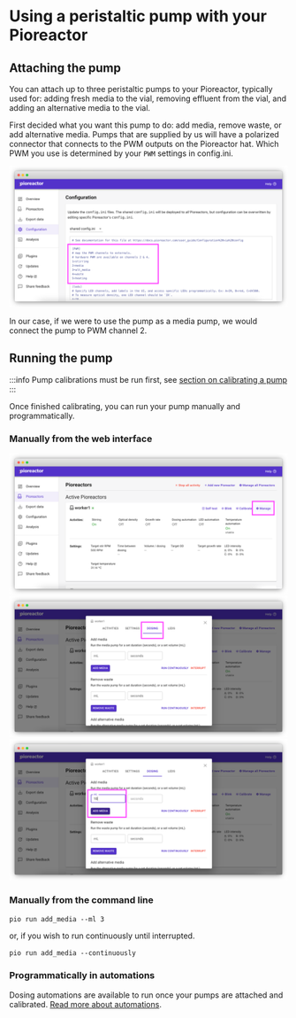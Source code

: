 # Using a peristaltic pump with your Pioreactor

## Attaching the pump

You can attach up to three peristaltic pumps to your Pioreactor, typically used for: adding fresh media to the vial, removing effluent from the vial, and adding an alternative media to the vial.


First decided what you want this pump to do: add media, remove waste, or add alternative media. Pumps that are supplied by us will have a polarized connector that connects to the PWM outputs on the Pioreactor hat. Which PWM you use is determined by your `PWM` settings in config.ini.

![](/img/user_guide/pwm_config.png)

In our case, if we were to use the pump as a media pump, we would connect the pump to PWM channel 2.

## Running the pump

:::info
Pump calibrations must be run first, see [section on calibrating a pump](/user_guide/Extending%20your%20Pioreactor/Hardware%20calibrations#pump-calibration)
:::

Once finished calibrating, you can run your pump manually and programmatically.

### Manually from the web interface

![](/img/user_guide/manage_ui.png)
![](/img/user_guide/dosing_ui.png)
![](/img/user_guide/add_media_ui.png)


### Manually from the command line

```
pio run add_media --ml 3
```

or, if you wish to run continuously until interrupted.

```
pio run add_media --continuously
```

### Programmatically in automations

Dosing automations are available to run once your pumps are attached and calibrated. [Read more about automations](https://docs.pioreactor.com/user_guide/Automations/Dosing%20Automations).






